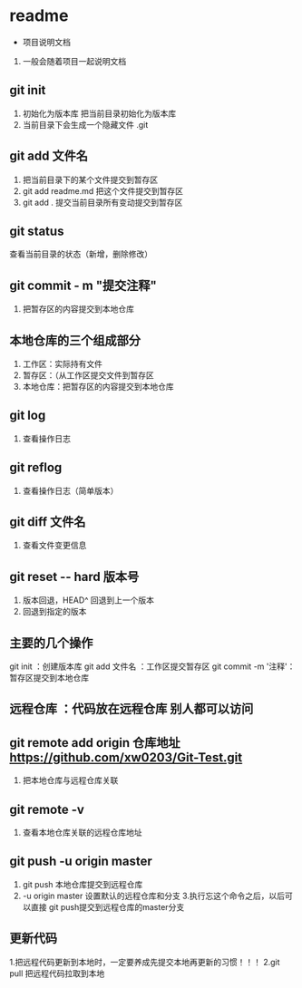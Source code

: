 # readme
+ 项目说明文档
1. 一般会随着项目一起说明文档


## git init
1. 初始化为版本库 把当前目录初始化为版本库
2. 当前目录下会生成一个隐藏文件 .git


## git add 文件名
1. 把当前目录下的某个文件提交到暂存区
2. git add readme.md 把这个文件提交到暂存区
3. git add . 提交当前目录所有变动提交到暂存区



 ## git status
 查看当前目录的状态（新增，删除修改）

## git commit - m "提交注释"
1. 把暂存区的内容提交到本地仓库

## 本地仓库的三个组成部分
1. 工作区：实际持有文件
2. 暂存区：（从工作区提交文件到暂存区
3. 本地仓库：把暂存区的内容提交到本地仓库


## git log
1. 查看操作日志

## git reflog 
1. 查看操作日志（简单版本）

## git diff 文件名
1.  查看文件变更信息


## git  reset -- hard 版本号
1. 版本回退，HEAD^ 回退到上一个版本
2. 回退到指定的版本



## 主要的几个操作
 git init  ：创建版本库
 git add 文件名 ：工作区提交暂存区
 git commit -m '注释'：暂存区提交到本地仓库


 ## 远程仓库 ：代码放在远程仓库 别人都可以访问



 ## git remote add origin 仓库地址 https://github.com/xw0203/Git-Test.git
 1. 把本地仓库与远程仓库关联


 ## git remote -v
 1. 查看本地仓库关联的远程仓库地址



 ## git push -u origin master
 1. git push 本地仓库提交到远程仓库
 2. -u origin master 设置默认的远程仓库和分支
 3.执行忘这个命令之后，以后可以直接 git push提交到远程仓库的master分支



 ## 更新代码
 1.把远程代码更新到本地时，一定要养成先提交本地再更新的习惯！！！
 2.git pull 把远程代码拉取到本地
